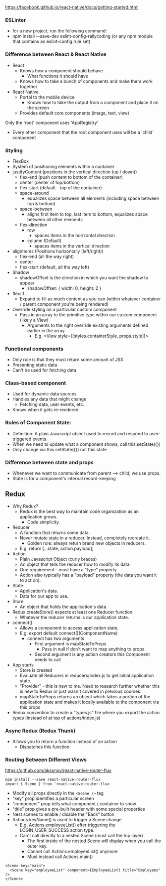 https://facebook.github.io/react-native/docs/getting-started.html

### ESLinter
  - for a new project, run the following command:
  - npm install --save-dev eslint-config-rallycoding (or any npm module that contains an eslint-config rule set)

### Difference between React & React Native
  - React
    - Knows how a component should behave
      - What functions it should have
    - Knows how to take a bunch of components and make them work together
  - React Native
    - Portal to the mobile device
      - Knows how to take the output from a component and place it on the screen
    - Provides default core components (image, text, view)

Only the 'root' component uses 'AppRegistry'
 - Every other component that the root component uses will be a 'child' component

### Styling
 - FlexBox
  - System of positioning elements within a container
  - justifyContent (positions in the vertical direction (up / down))
    - flex-end (push content to bottom of the container)
    - center (center of top/bottom)
    - flex-start (default - top of the container)
    - space-around
      - equalizes space between all elements (including space between top & bottom)
    - space-between
      - aligns first item to top, last item to bottom, equalizes space between all other elements
    - flex-direction
      - row
        - spaces items in the horizontal direction
      - column (Default)
        - spaces items in the vertical direction
  - alignItems (Positions horizontally (left/right))
    - flex-end (all the way right)
    - center
    - flex-start (default, all the way left)
  - Shadow
    - shadowOffset is the direction in which you want the shadow to appear
      - shadowOffset: { width: 0, height: 2 }
  - flex: 1
    - Expand to fill as much content as you can (within whatever container / parent component you're being rendered)
  - Override styling on a particular custom component
    - Pass in an array to the primitive type within our custom component (likely a View)
      - Arguments to the right override existing arguments defined earlier in the array
        - E.g. <View style={[styles.containerStyle, props.style]}>

### Functional components
  - Only rule is that they must return some amount of JSX
  - Presenting static data
  - Can't be used for fetching data

### Class-based component
  - Used for dynamic data sources
  - Handles any data that might change
    - Fetching data, user events, etc.
  - Knows when it gets re-rendered

### Rules of Component State:
  - Definition: A plain Javascript object used to record and respond to user-triggered events.
  - When we need to update what a component shows, call this.setState({})
  - Only change via this.setState({}) not this.state

### Difference between state and props
  - Whenever we want to communicate from parent --> child, we use props.
  - State is for a component's internal record-keeping

## Redux
  - Why Redux?
    - Redux is the best way to maintain code organization as an application grows.
      - Code simplicity.
  - Reducer
    - A function that returns some data.
    - Never mutate state in a reducer. Instead, completely recreate it.
      - Golden rule: always return brand new objects in reducers.
    - E.g. return [...state, action.payload];
  - Action
    - Plain Javascript Object (curly braces)
    - An object that tells the reducer how to modify its data.
    - One requirement - must have a "type" property.
    - Action also typically has a "payload" property (the data you want it to act on).
  - State
    - Application's data.
    - Data for our app to use.
  - Store
    - An object that holds the application's data.
  - Redux.createStore() expects at least one Reducer function.
    - Whatever the reducer returns is our application state.
  - connect()
    - Allows a component to access application state.
    - E.g. export default connect()(ComponentName)
      - connect has two arguments
        - First argument is mapStateToProps
          - Pass in null if don't want to map anything to props.
        - Second argument is any action creators this Component needs to call
  - App starts
    - Store is created
    - Evaluate all Reducers in reducers/index.js to get initial application state.
    - "Provider" - this is new to me. Need to research further whether this is new to Redux or just wasn't covered in previous courses.
    - mapStateToProps returns an object which takes a portion of the application state and makes it locally available to the component via this.props
  - Redux convention to create a "types.js" file where you export the action types (instead of at top of actions/index.js)

### Async Redux (Redux Thunk)
  - Allows you to return a function instead of an action
    - Dispatches this function

### Routing Between Different Views
https://github.com/aksonov/react-native-router-flux
```
npm install --save react-native-router-flux
import { Scene } from 'react-native-router-flux
```
  - Modify all props directly in the ```<Scene />``` tag
  - "key" prop identifies a particular screen
  - "component" prop tells what component / container to show
  - "title" prop gives a pre-built header with some special properties
  - Nest scenes to enable / disable the "Back" button
  - Actions.keyName() is used to trigger a Scene change
    - E.g. Actions.employeeList() after triggering the LOGIN_USER_SUCCESS action type.
    - Can't call directly to a nested Scene (must call the top layer)
      - The first <Scene /> inside of the nested Scene will display when you call the outer key.
      - Cannot call Actions.employeeList() anymore
      - Must instead call Actions.main()
```
<Scene key="main">
  <Scene key="employeeList" component={EmployeeList} title="Employees" />
</Scene>
```
